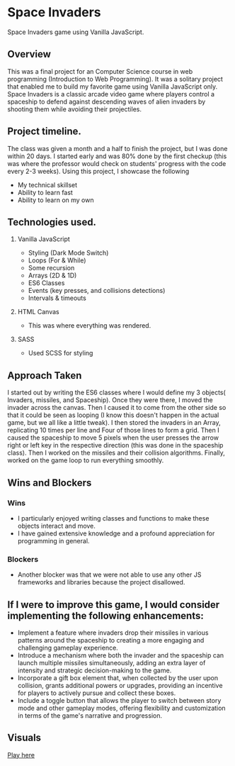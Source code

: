 # Space Invaders

Space Invaders game using Vanilla JavaScript.

## Overview

This was a final project for an Computer Science course in web programming (Introduction to Web Programming). It was a solitary project that enabled me to build my favorite game using Vanilla JavaScript only.
Space Invaders is a classic arcade video game where players control a spaceship to defend against descending waves of alien invaders by shooting them while avoiding their projectiles.

## Project timeline.

The class was given a month and a half to finish the project, but I was done within 20 days. I started early and was 80% done by the first checkup (this was where the professor would check on students' progress with the code every 2-3 weeks). Using this project, I showcase the following

- My technical skillset
- Ability to learn fast
- Ability to learn on my own

## Technologies used.

1. Vanilla JavaScript

   - Styling (Dark Mode Switch)
   - Loops (For & While)
   - Some recursion
   - Arrays (2D & 1D)
   - ES6 Classes
   - Events (key presses, and collisions detections)
   - Intervals & timeouts

2. HTML Canvas
   - This was where everything was rendered.
3. SASS
   - Used SCSS for styling

## Approach Taken

I started out by writing the ES6 classes where I would define my 3 objects( Invaders, missiles, and Spaceship). Once they were there, I moved the invader across the canvas. Then I caused it to come from the other side so that it could be seen as looping (I know this doesn't happen in the actual game, but we all like a little tweak). I then stored the invaders in an Array, replicating 10 times per line and Four of those lines to form a grid. Then I caused the spaceship to move 5 pixels when the user presses the arrow right or left key in the respective direction (this was done in the spaceship class). Then I worked on the missiles and their collision algorithms. Finally, worked on the game loop to run everything smoothly.

## Wins and Blockers

### Wins

- I particularly enjoyed writing classes and functions to make these objects interact and move.
- I have gained extensive knowledge and a profound appreciation for programming in general.

### Blockers

- Another blocker was that we were not able to use any other JS frameworks and libraries because the project disallowed.

## If I were to improve this game, I would consider implementing the following enhancements:

- Implement a feature where invaders drop their missiles in various patterns around the spaceship to creating a more engaging and challenging gameplay experience.
- Introduce a mechanism where both the invader and the spaceship can launch multiple missiles simultaneously, adding an extra layer of intensity and strategic decision-making to the game.
- Incorporate a gift box element that, when collected by the user upon collision, grants additional powers or upgrades, providing an incentive for players to actively pursue and collect these boxes.
- Include a toggle button that allows the player to switch between story mode and other gameplay modes, offering flexibility and customization in terms of the game's narrative and progression.

## Visuals

[Play here](https://ohzecodes.github.io/spaceinvaders/)
